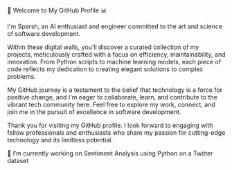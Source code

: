 👋 Welcome to My GitHub Profile 📊

I'm Sparsh, an AI enthusiast and engineer committed to the art and science of software development.

Within these digital walls, you'll discover a curated collection of my projects, meticulously crafted with a focus on efficiency, maintainability, and innovation. From Python scripts to machine learning models, each piece of code reflects my dedication to creating elegant solutions to complex problems.

My GitHub journey is a testament to the belief that technology is a force for positive change, and I'm eager to collaborate, learn, and contribute to the vibrant tech community here. Feel free to explore my work, connect, and join me in the pursuit of excellence in software development.

Thank you for visiting my GitHub profile. I look forward to engaging with fellow professionals and enthusiasts who share my passion for cutting-edge technology and its limitless potential.

🔭 I’m currently working on Sentiment Analysis using Python on a Twitter dataset 






